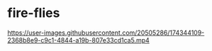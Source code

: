 # fire-flies





https://user-images.githubusercontent.com/20505286/174344109-2368b8e9-c9c1-4844-a19b-807e33cd1ca5.mp4


